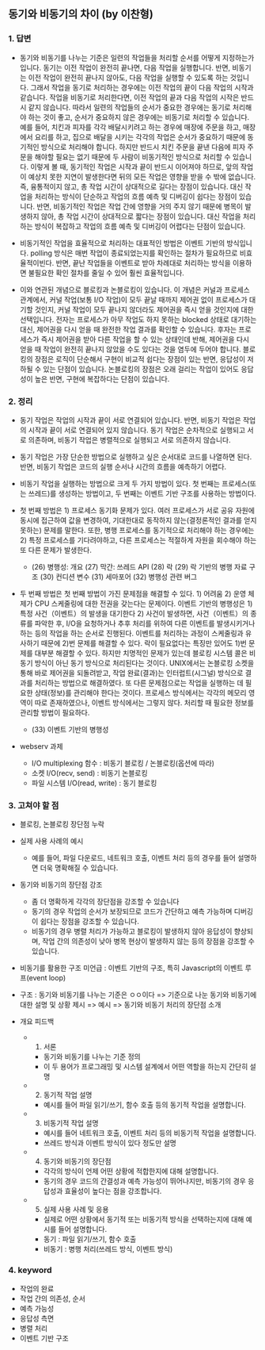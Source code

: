 ## 동기와 비동기의 차이 (by 이찬형)

### 1. 답변

- 동기와 비동기를 나누는 기준은 일련의 작업들을 처리할 순서를 어떻게 지정하는가입니다. 동기는 이전 작업이 완전히 끝나면, 다음 작업을 실행합니다. 반면, 비동기는 이전 작업이 완전히 끝나지 않아도, 다음 작업을 실행할 수 있도록 하는 것입니다. 그래서 작업을 동기로 처리하는 경우에는 이전 작업의 끝이 다음 작업의 시작과 같습니다. 작업을 비동기로 처리한다면, 이전 작업의 끝과 다음 작업의 시작은 반드시 같지 않습니다. 따라서 일련의 작업들의 순서가 중요한 경우에는 동기로 처리해야 하는 것이 좋고, 순서가 중요하지 않은 경우에는 비동기로 처리할 수 있습니다. 예를 들어, 치킨과 피자를 각각 배달시키려고 하는 경우에 매장에 주문을 하고, 매장에서 요리를 하고, 집으로 배달을 시키는 각각의 작업은 순서가 중요하기 때문에 동기적인 방식으로 처리해야 합니다. 하지만 반드시 치킨 주문을 끝낸 다음에 피자 주문을 해야할 필요는 없기 때문에 두 사람이 비동기적인 방식으로 처리할 수 있습니다. 이렇게 볼 때, 동기적인 작업은 시작과 끝이 반드시 이어져야 하므로, 앞의 작업이 예상치 못한 지연이 발생한다면 뒤의 모든 작업은 영향을 받을 수 밖에 없습니다. 즉, 융통적이지 않고, 총 작업 시간이 상대적으로 길다는 장점이 있습니다. 대신 작업을 처리하는 방식이 단순하고 작업의 흐름 예측 및 디버깅이 쉽다는 장점이 있습니다. 반면, 비동기적인 작업은 작업 간에 영향을 거의 주지 않기 때문에 병목이 발생하지 않아, 총 작업 시간이 상대적으로 짧다는 장점이 있습니다. 대신 작업을 처리하는 방식이 복잡하고 작업의 흐름 예측 및 디버깅이 어렵다는 단점이 있습니다.

- 비동기적인 작업을 효율적으로 처리하는 대표적인 방법은 이벤트 기반의 방식입니다. polling 방식은 매번 작업이 종료되었는지를 확인하는 절차가 필요하므로 비효율적이빈다. 반면, 끝난 작업들을 이벤트로 받아 차례대로 처리하는 방식을 이용하면 불필요한 확인 절차를 줄일 수 있어 훨씬 효율적입니다.

- 이와 연관된 개념으로 블로킹과 논블로킹이 있습니다. 이 개념은 커널과 프로세스 관계에서, 커널 작업(보통 I/O 작업)이 모두 끝날 때까지 제어권 없이 프로세스가 대기할 것인지, 커널 작업이 모두 끝나지 않더라도 제어권을 즉시 얻을 것인지에 대한 선택입니다. 전자는 프로세스가 아무 작업도 하지 못하는 blocked 상태로 대기하는 대신, 제어권을 다시 얻을 때 완전한 작업 결과를 확인할 수 있습니다. 후자는 프로세스가 즉시 제어권을 받아 다른 작업을 할 수 있는 상태인데 반해, 제어권을 다시 얻을 때 작업이 완전히 끝나지 않았을 수도 있다는 것을 염두에 두어야 합니다. 블로킹의 장점은 로직이 단순해서 구현이 비교적 쉽다는 장점이 있는 반면, 응답성이 저하될 수 있는 단점이 있습니다. 논블로킹의 장점은 오래 걸리는 작업이 있어도 응답성이 높은 반면, 구현에 복잡하다는 단점이 있습니다.

### 2. 정리

- 동기 작업은 작업의 시작과 끝이 서로 연결되어 있습니다. 반면, 비동기 작업은 작업의 시작과 끝이 서로 연결되어 있지 않습니다. 동기 작업은 순차적으로 실행되고 서로 의존하며, 비동기 작업은 병렬적으로 실행되고 서로 의존하지 않습니다.

- 동기 작업은 가장 단순한 방법으로 실행하고 싶은 순서대로 코드를 나열하면 된다. 반면, 비동기 작업은 코드의 실행 순서나 시간의 흐름을 예측하기 어렵다.

- 비동기 작업을 실행하는 방법으로 크게 두 가지 방법이 있다. 첫 번째는 프로세스(또는 쓰레드)를 생성하는 방법이고, 두 번째는 이벤트 기반 구조를 사용하는 방법이다.
- 첫 번째 방법은 1) 프로세스 동기화 문제가 있다. 여러 프로세스가 서로 공유 자원에 동시에 접근하여 값을 변경하여, 기대한대로 동작하지 않는(결정론적인 결과를 얻지 못하는) 문제를 말한다. 또한, 병행 프로세스를 동기적으로 처리해야 하는 경우에는 2) 특정 프로세스를 기다려야하고, 다른 프로세스는 적절하게 자원을 회수해야 하는 또 다른 문제가 발생한다.

  - (26) 병행성: 개요 (27) 막간: 쓰레드 API (28) 락 (29) 락 기반의 병행 자료 구조 (30) 컨디션 변수 (31) 세마포어 (32) 병행성 관련 버그

- 두 번째 방법은 첫 번째 방법이 가진 문제점을 해결할 수 있다. 1) 어려움 2) 운영 체제가 CPU 스케줄링에 대한 전권을 갖는다는 문제이다. 이벤트 기반의 병행성은 1) 특정 사건（이벤트）의 발생을 대기한다 2) 사건이 발생하면, 사건（이벤트）의 종류를 파악한 후, I/O을 요청하거나 추후 처리를 위하여 다른 이벤트를 발생시키거나 하는 등의 작업을 하는 순서로 진행된다. 이벤트를 처리하는 과정이 스케줄링과 유사하기 때문에 2)번 문제를 해결할 수 있다. 락이 필요없다는 특징만 있어도 1)번 문제를 대부분 해결할 수 있다. 하지만 치명적인 문제가 있는데 블로킹 시스템 콜은 비동기 방식이 아닌 동기 방식으로 처리된다는 것이다. UNIX에서는 논블로킹 소켓을 통해 바로 제어권을 되돌려받고, 작업 완료(결과)는 인터럽트(시그널) 방식으로 결과를 처리하는 방법으로 해결하였다. 또 다른 문제점으로는 작업을 실행하는 데 필요한 상태(정보)를 관리해야 한다는 것이다. 프로세스 방식에서는 각각의 메모리 영역이 따로 존재하였으나, 이벤트 방식에서는 그렇지 않다. 처리할 때 필요한 정보를 관리할 방법이 필요하다.

  - (33) 이벤트 기반의 병행성

- webserv 과제
  - I/O multiplexing 함수 : 비동기 블로킹 / 논블로킹(옵션에 따라)
  - 소켓 I/O(recv, send) : 비동기 논블로킹
  - 파일 시스템 I/O(read, write) : 동기 블로킹

### 3. 고쳐야 할 점

- 블로킹, 논블로킹 장단점 누락

- 실제 사용 사례의 예시

  - 예를 들어, 파일 다운로드, 네트워크 호출, 이벤트 처리 등의 경우를 들어 설명하면 더욱 명확해질 수 있습니다.

- 동기와 비동기의 장단점 강조

  - 좀 더 명확하게 각각의 장단점을 강조할 수 있습니다
  - 동기의 경우 작업의 순서가 보장되므로 코드가 간단하고 예측 가능하며 디버깅이 쉽다는 장점을 강조할 수 있습니다.
  - 비동기의 경우 병렬 처리가 가능하고 블로킹이 발생하지 않아 응답성이 향상되며, 작업 간의 의존성이 낮아 병목 현상이 발생하지 않는 등의 장점을 강조할 수 있습니다.

- 비동기를 활용한 구조 미언급 : 이벤트 기반의 구조, 특히 Javascript의 이벤트 루프(event loop)

- 구조 : 동기와 비동기를 나누는 기준은 ㅇㅇ이다 => 기준으로 나눈 동기와 비동기에 대한 설명 및 상황 제시 => 예시 => 동기와 비동기 처리의 장단점 소개

- 개요 피드백

  - 1.  서론

    - 동기와 비동기를 나누는 기준 정의
    - 이 두 용어가 프로그래밍 및 시스템 설계에서 어떤 역할을 하는지 간단히 설명

  - 2.  동기적 작업 설명

    - 예시를 들어 파일 읽기/쓰기, 함수 호출 등의 동기적 작업을 설명합니다.

  - 3.  비동기적 작업 설명

    - 예시를 들어 네트워크 호출, 이벤트 처리 등의 비동기적 작업을 설명합니다.
    - 쓰레드 방식과 이벤트 방식이 있다 정도만 설명

  - 4.  동기와 비동기의 장단점

    - 각각의 방식이 언제 어떤 상황에 적합한지에 대해 설명합니다.
    - 동기의 경우 코드의 간결성과 예측 가능성이 뛰어나지만, 비동기의 경우 응답성과 효율성이 높다는 점을 강조합니다.

  - 5.  실제 사용 사례 및 응용

    - 실제로 어떤 상황에서 동기적 또는 비동기적 방식을 선택하는지에 대해 예시를 들어 설명합니다.
    - 동기 : 파일 읽기/쓰기, 함수 호출
    - 비동기 : 병행 처리(쓰레드 방식, 이벤트 방식)

### 4. keyword

- 작업의 완료
- 작업 간의 의존성, 순서
- 예측 가능성
- 응답성 측면
- 병렬 처리
- 이벤트 기반 구조
